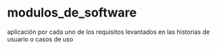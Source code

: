 # modulos_de_software
aplicación por cada uno de los requisitos levantados en las historias de usuario o casos de uso
